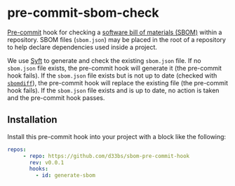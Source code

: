 # pre-commit-sbom-check

[Pre-commit](https://pre-commit.com/) hook for checking a [software bill of materials (SBOM)](https://en.wikipedia.org/wiki/Software_supply_chain) within a repository.
SBOM files (`sbom.json`) may be placed in the root of a repository to help declare dependencies used inside a project.

We use [Syft](https://github.com/anchore/syft) to generate and check the existing `sbom.json` file.
If no `sbom.json` file exists, the pre-commit hook will generate it (the pre-commit hook fails).
If the `sbom.json` file exists but is not up to date (checked with [`sbomdiff`](https://github.com/anthonyharrison/sbomdiff)), the pre-commit hook will replace the existing file (the pre-commit hook fails).
If the `sbom.json` file exists and is up to date, no action is taken and the pre-commit hook passes.

## Installation

Install this pre-commit hook into your project with a block like the following:

```yaml
repos:
     - repo: https://github.com/d33bs/sbom-pre-commit-hook
       rev: v0.0.1
       hooks:
         - id: generate-sbom
```

